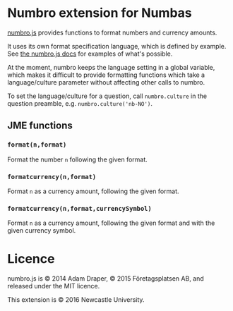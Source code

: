 # Numbro extension for Numbas

[numbro.js](http://numbrojs.com/) provides functions to format numbers and currency amounts.

It uses its own format specification language, which is defined by example. See [the numbro.js docs](http://numbrojs.com/format.html) for examples of what's possible.

At the moment, numbro keeps the language setting in a global variable, which makes it difficult to provide formatting functions which take a language/culture parameter without affecting other calls to numbro.

To set the language/culture for a question, call `numbro.culture` in the question preamble, e.g. `numbro.culture('nb-NO')`.

## JME functions

### `format(n,format)`

Format the number `n` following the given format.

### `formatcurrency(n,format)`

Format `n` as a currency amount, following the given format.

### `formatcurrency(n,format,currencySymbol)`

Format `n` as a currency amount, following the given format and with the given currency symbol.

# Licence

numbro.js is © 2014 Adam Draper, © 2015 Företagsplatsen AB, and released under the MIT licence.

This extension is © 2016 Newcastle University.
